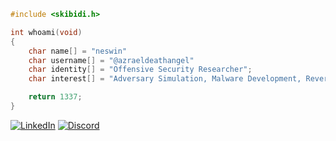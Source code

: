 ```c
#include <skibidi.h>

int whoami(void)
{
    char name[] = "neswin"
    char username[] = "@azraeldeathangel"
    char identity[] = "Offensive Security Researcher";
    char interest[] = "Adversary Simulation, Malware Development, Reverse Engineering";

    return 1337;
}
```
[![LinkedIn](https://img.shields.io/badge/LinkedIn-0077B5?style=for-the-badge&logo=linkedin&logoColor=white)](https://linkedin.com/in/neswinnigad) 
[![Discord](https://img.shields.io/badge/Discord-7289DA?style=for-the-badge&logo=discord&logoColor=white)](https://discord.com/users/1324016521621671988)
